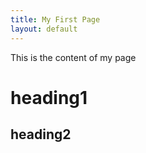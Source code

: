 ```yaml
---
title: My First Page
layout: default
---
```


This is the content of my page





# heading1







## heading2
